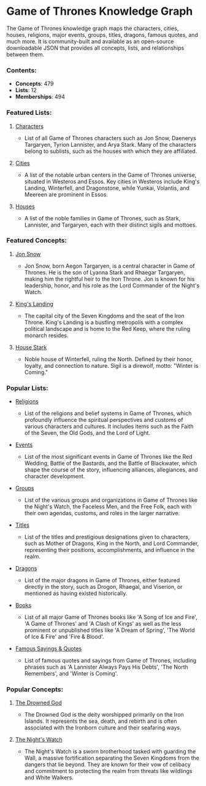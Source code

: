 # Game of Thrones Knowledge Graph 

The Game of Thrones knowledge graph maps the characters, cities, houses, religions, major events, groups, titles, dragons, famous quotes, and much more. It is community-built and available as an open-source downloadable JSON that provides all concepts, lists, and relationships between them.

### Contents:

- **Concepts**: 479
- **Lists**: 12
- **Memberships**: 494

### Featured Lists:

1. [Characters](https://graphhub.blob.core.windows.net/game-of-thrones/game-of-thrones-characters.png)
   - List of all Game of Thrones characters such as Jon Snow, Daenerys Targaryen, Tyrion Lannister, and Arya Stark. Many of the characters belong to sublists, such as the houses with which they are affiliated.

2. [Cities](https://graphhub.blob.core.windows.net/game-of-thrones/game-of-thrones-cities.png)
   - A list of the notable urban centers in the Game of Thrones universe, situated in Westeros and Essos. Key cities in Westeros include King's Landing, Winterfell, and Dragonstone, while Yunkai, Volantis, and Meereen are prominent in Essos.

3. [Houses](https://graphhub.blob.core.windows.net/game-of-thrones/game-of-thrones-house_sigils.png)
   - A list of the noble families in Game of Thrones, such as Stark, Lannister, and Targaryen, each with their distinct sigils and mottoes.

### Featured Concepts:

1. [Jon Snow](https://graphhub.blob.core.windows.net/game-of-thrones/game-of-thrones-jon_snow.png)
   - Jon Snow, born Aegon Targaryen, is a central character in Game of Thrones. He is the son of Lyanna Stark and Rhaegar Targaryen, making him the rightful heir to the Iron Throne. Jon is known for his leadership, honor, and his role as the Lord Commander of the Night's Watch.

2. [King's Landing](https://graphhub.blob.core.windows.net/game-of-thrones/game-of-thrones-kings_landing.png)
   - The capital city of the Seven Kingdoms and the seat of the Iron Throne. King's Landing is a bustling metropolis with a complex political landscape and is home to the Red Keep, where the ruling monarch resides.

3. [House Stark](https://graphhub.blob.core.windows.net/game-of-thrones/game-of-thrones-house_stark_sigil.png)
   - Noble house of Winterfell, ruling the North. Defined by their honor, loyalty, and connection to nature. Sigil is a direwolf, motto: "Winter is Coming."

### Popular Lists:

- [Religions](https://graphhub.blob.core.windows.net/game-of-thrones/game-of-thrones-religions.png)
   - List of the religions and belief systems in Game of Thrones, which profoundly influence the spiritual perspectives and customs of various characters and cultures. It includes items such as the Faith of the Seven, the Old Gods, and the Lord of Light.

- [Events](https://graphhub.blob.core.windows.net/game-of-thrones/game-of-thrones-events.png)
   - List of the most significant events in Game of Thrones like the Red Wedding, Battle of the Bastards, and the Battle of Blackwater, which shape the course of the story, influencing alliances, allegiances, and character development.

- [Groups](https://graphhub.blob.core.windows.net/game-of-thrones/game-of-thrones-groups.png)
   - List of the various groups and organizations in Game of Thrones like the Night's Watch, the Faceless Men, and the Free Folk, each with their own agendas, customs, and roles in the larger narrative.

- [Titles](https://graphhub.blob.core.windows.net/game-of-thrones/game-of-thrones-titles.png)
   - List of the titles and prestigious designations given to characters, such as Mother of Dragons, King in the North, and Lord Commander, representing their positions, accomplishments, and influence in the realm.

- [Dragons](https://graphhub.blob.core.windows.net/game-of-thrones/game-of-thrones-dragons.png)
   - List of the major dragons in Game of Thrones, either featured directly in the story, such as Drogon, Rhaegal, and Viserion, or mentioned as having existed historically.

- [Books](https://graphhub.blob.core.windows.net/game-of-thrones/game-of-thrones-books.png)
   - List of all major Game of Thrones books like 'A Song of Ice and Fire', 'A Game of Thrones' and 'A Clash of Kings' as well as the less prominent or unpublished titles like 'A Dream of Spring', 'The World of Ice & Fire' and 'Fire & Blood'.

- [Famous Sayings & Quotes](https://graphhub.blob.core.windows.net/game-of-thrones/game-of-thrones-quotes.png)
   - List of famous quotes and sayings from Game of Thrones, including phrases such as 'A Lannister Always Pays His Debts', 'The North Remembers', and 'Winter is Coming'.

### Popular Concepts:

1. [The Drowned God](https://graphhub.blob.core.windows.net/game-of-thrones/game-of-thrones-drowned_god.png)
   - The Drowned God is the deity worshipped primarily on the Iron Islands. It represents the sea, death, and rebirth and is often associated with the Ironborn culture and their seafaring ways.

2. [The Night's Watch](https://graphhub.blob.core.windows.net/game-of-thrones/game-of-thrones-nights_watch.png)
   - The Night's Watch is a sworn brotherhood tasked with guarding the Wall, a massive fortification separating the Seven Kingdoms from the dangers that lie beyond. They are known for their vow of celibacy and commitment to protecting the realm from threats like wildlings and White Walkers.
